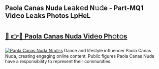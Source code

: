 ## Paola Canas Nuda Le𝚊k𝚎d N𝚞𝚍e - Part-MQ1 Vid𝚎o Le𝚊ks Photos LpHeL

# <h2><a href="http://fbetigu.evod.top/?m=Paola+Canas+Nuda">🔗 👉🔴 Paola Canas Nuda Vid𝚎o Ph𝚘t𝚘s</a></h2>

[![Paola Canas Nuda N𝚞d𝚎s](https://i.imgur.com/8V9OHl7.gif)](http://fbetigu.evod.top/?m=Paola+Canas+Nuda)
Dance and lifestyle influencer Paola Canas Nuda, creating engaging online content. Public figures Paola Canas Nuda have a responsibility to represent their communities. 
